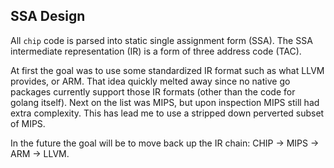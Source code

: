 SSA Design
----------

All `chip` code is parsed into static single assignment form (SSA). The SSA
intermediate representation (IR) is a form of three address code (TAC).

At first the goal was to use some standardized IR format such as what LLVM
provides, or ARM. That idea quickly melted away since no native go packages
currently support those IR formats (other than the code for golang itself).
Next on the list was MIPS, but upon inspection MIPS still had extra complexity.
This has lead me to use a stripped down perverted subset of MIPS.

In the future the goal will be to move back up the IR chain:
CHIP -> MIPS -> ARM -> LLVM.
